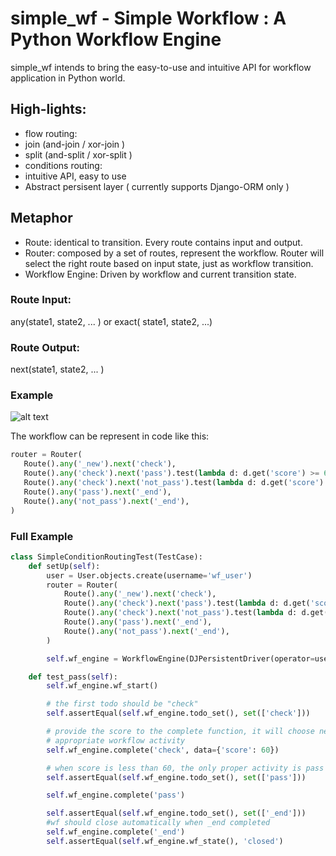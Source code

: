 simple_wf - Simple Workflow : A Python Workflow Engine 
======================================================

simple_wf intends to bring the easy-to-use and intuitive API for workflow application in Python world.

High-lights:
------------

+ flow routing:
 + join (and-join / xor-join )
 + split (and-split / xor-split ) 
+ conditions routing:
+ intuitive API, easy to use
+ Abstract persisent layer ( currently supports Django-ORM only )


Metaphor
--------
+ Route: identical to transition. Every route contains input and output.
+ Router: composed by a set of routes, represent the workflow.
  Router will select the right route based on input state, just as workflow transition.
+ Workflow Engine: Driven by workflow and current transition state.

### Route Input:
 any(state1, state2, ... ) or exact( state1, state2, ...)
### Route Output:
 next(state1, state2, ... )

### Example 

![alt text](https://docs.google.com/drawings/pub?id=1kQf4gLW6HDnLJ10RwopnG5xJHeJ2QE8--3cwVNG49sw&w=960&h=720 "Conditional Rounting")

The workflow can be represent in code like this:

 ```python
router = Router(
    Route().any('_new').next('check'),
    Route().any('check').next('pass').test(lambda d: d.get('score') >= 60),
    Route().any('check').next('not_pass').test(lambda d: d.get('score') < 60),
    Route().any('pass').next('_end'),
    Route().any('not_pass').next('_end'),
)
```

### Full Example

```python
class SimpleConditionRoutingTest(TestCase):
    def setUp(self):
        user = User.objects.create(username='wf_user')
        router = Router(
            Route().any('_new').next('check'),
            Route().any('check').next('pass').test(lambda d: d.get('score') >= 60),
            Route().any('check').next('not_pass').test(lambda d: d.get('score') < 60),
            Route().any('pass').next('_end'),
            Route().any('not_pass').next('_end'),
        )

        self.wf_engine = WorkflowEngine(DJPersistentDriver(operator=user), router)

    def test_pass(self):
        self.wf_engine.wf_start()

        # the first todo should be "check"
        self.assertEqual(self.wf_engine.todo_set(), set(['check']))

        # provide the score to the complete function, it will choose next
        # appropriate workflow activity
        self.wf_engine.complete('check', data={'score': 60})

        # when score is less than 60, the only proper activity is pass
        self.assertEqual(self.wf_engine.todo_set(), set(['pass']))

        self.wf_engine.complete('pass')

        self.assertEqual(self.wf_engine.todo_set(), set(['_end']))
        #wf should close automatically when _end completed
        self.wf_engine.complete('_end')
        self.assertEqual(self.wf_engine.wf_state(), 'closed')

```




